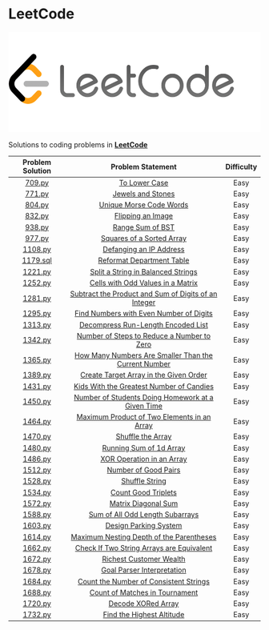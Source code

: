 # LeetCode

<p align="center">
  <img width=550" height="200" src=/assets/LeetCode.png>
</p>


Solutions to coding problems in **[LeetCode](https://leetcode.com/)**

|                           Problem Solution 	                               |                        Problem Statement                      |  Difficulty  |
|:--------------------------------------------------------------------------:|:-------------------------------------------------------------:|:----------:|
|[709.py](https://github.com/abxhr/Coding-Problems/blob/main/LeetCode/709.py)|[To Lower Case](https://leetcode.com/problems/to-lower-case/)|Easy|
|[771.py](https://github.com/abxhr/Coding-Problems/blob/main/LeetCode/771.py)|[Jewels and Stones](https://leetcode.com/problems/jewels-and-stones/)|Easy|
|[804.py](https://github.com/abxhr/Coding-Problems/blob/main/LeetCode/804.py)|[Unique Morse Code Words](https://leetcode.com/problems/unique-morse-code-words/)|Easy|
|[832.py](https://github.com/abxhr/Coding-Problems/blob/main/LeetCode/832.py)|[Flipping an Image](https://leetcode.com/problems/flipping-an-image/)|Easy|
|[938.py](https://github.com/abxhr/Coding-Problems/blob/main/LeetCode/938.py)|[Range Sum of BST](https://leetcode.com/problems/range-sum-of-bst/)|Easy|
|[977.py](https://github.com/abxhr/Coding-Problems/blob/main/LeetCode/977.py)|[Squares of a Sorted Array](https://leetcode.com/problems/squares-of-a-sorted-array/)|Easy|
|[1108.py](https://github.com/abxhr/Coding-Problems/blob/main/LeetCode/1108.py)|[Defanging an IP Address](https://leetcode.com/problems/defanging-an-ip-address/)|Easy|
|[1179.sql](https://github.com/abxhr/Coding-Problems/blob/main/LeetCode/1179.sql)|[Reformat Department Table](https://leetcode.com/problems/reformat-department-table/)|Easy|
|[1221.py](https://github.com/abxhr/Coding-Problems/blob/main/LeetCode/1221.py)|[Split a String in Balanced Strings](https://leetcode.com/problems/split-a-string-in-balanced-strings/)|Easy|
|[1252.py](https://github.com/abxhr/Coding-Problems/blob/main/LeetCode/1252.py)|[Cells with Odd Values in a Matrix](https://leetcode.com/problems/cells-with-odd-values-in-a-matrix/)|Easy|
|[1281.py](https://github.com/abxhr/Coding-Problems/blob/main/LeetCode/1281.py)|[Subtract the Product and Sum of Digits of an Integer](https://leetcode.com/problems/subtract-the-product-and-sum-of-digits-of-an-integer/)|Easy|
|[1295.py](https://github.com/abxhr/Coding-Problems/blob/main/LeetCode/1295.py)|[Find Numbers with Even Number of Digits](https://leetcode.com/problems/find-numbers-with-even-number-of-digits/)|Easy|
|[1313.py](https://github.com/abxhr/Coding-Problems/blob/main/LeetCode/1313.py)|[Decompress Run-Length Encoded List](https://leetcode.com/problems/decompress-run-length-encoded-list/)|Easy|
|[1342.py](https://github.com/abxhr/Coding-Problems/blob/main/LeetCode/1342.py)|[Number of Steps to Reduce a Number to Zero](https://leetcode.com/problems/number-of-steps-to-reduce-a-number-to-zero/)|Easy|
|[1365.py](https://github.com/abxhr/Coding-Problems/blob/main/LeetCode/1365.py)|[How Many Numbers Are Smaller Than the Current Number](https://leetcode.com/problems/how-many-numbers-are-smaller-than-the-current-number/)|Easy|
|[1389.py](https://github.com/abxhr/Coding-Problems/blob/main/LeetCode/1389.py)|[Create Target Array in the Given Order](https://leetcode.com/problems/create-target-array-in-the-given-order/)|Easy|
|[1431.py](https://github.com/abxhr/Coding-Problems/blob/main/LeetCode/1431.py)|[Kids With the Greatest Number of Candies](https://leetcode.com/problems/kids-with-the-greatest-number-of-candies/)|Easy|
|[1450.py](https://github.com/abxhr/Coding-Problems/blob/main/LeetCode/1450.py)|[Number of Students Doing Homework at a Given Time](https://leetcode.com/problems/number-of-students-doing-homework-at-a-given-time/)|Easy|
|[1464.py](https://github.com/abxhr/Coding-Problems/blob/main/LeetCode/1464.py)|[Maximum Product of Two Elements in an Array](https://leetcode.com/problems/maximum-product-of-two-elements-in-an-array/)|Easy|
|[1470.py](https://github.com/abxhr/Coding-Problems/blob/main/LeetCode/1470.py)|[Shuffle the Array](https://leetcode.com/problems/shuffle-the-array/)|Easy|
|[1480.py](https://github.com/abxhr/Coding-Problems/blob/main/LeetCode/1480.py)|[Running Sum of 1d Array](https://leetcode.com/problems/running-sum-of-1d-array/)|Easy|
|[1486.py](https://github.com/abxhr/Coding-Problems/blob/main/LeetCode/1486.py)|[XOR Operation in an Array](https://leetcode.com/problems/xor-operation-in-an-array/)|Easy|
|[1512.py](https://github.com/abxhr/Coding-Problems/blob/main/LeetCode/1512.py)|[Number of Good Pairs](https://leetcode.com/problems/number-of-good-pairs/)|Easy|
|[1528.py](https://github.com/abxhr/Coding-Problems/blob/main/LeetCode/1528.py)|[Shuffle String](https://leetcode.com/problems/shuffle-string/)|Easy|
|[1534.py](https://github.com/abxhr/Coding-Problems/blob/main/LeetCode/1534.py)|[Count Good Triplets](https://leetcode.com/problems/count-good-triplets/)|Easy|
|[1572.py](https://github.com/abxhr/Coding-Problems/blob/main/LeetCode/1572.py)|[Matrix Diagonal Sum](https://leetcode.com/problems/matrix-diagonal-sum/)|Easy|
|[1588.py](https://github.com/abxhr/Coding-Problems/blob/main/LeetCode/1588.py)|[Sum of All Odd Length Subarrays](https://leetcode.com/problems/sum-of-all-odd-length-subarrays/)|Easy|
|[1603.py](https://github.com/abxhr/Coding-Problems/blob/main/LeetCode/1603.py)|[Design Parking System](https://leetcode.com/problems/design-parking-system/)|Easy|
|[1614.py](https://github.com/abxhr/Coding-Problems/blob/main/LeetCode/1614.py)|[Maximum Nesting Depth of the Parentheses](https://leetcode.com/problems/maximum-nesting-depth-of-the-parentheses/)|Easy|
|[1662.py](https://github.com/abxhr/Coding-Problems/blob/main/LeetCode/1662.py)|[Check If Two String Arrays are Equivalent](https://leetcode.com/problems/check-if-two-string-arrays-are-equivalent/)|Easy|
|[1672.py](https://github.com/abxhr/Coding-Problems/blob/main/LeetCode/1672.py)|[Richest Customer Wealth](https://leetcode.com/problems/richest-customer-wealth/)|Easy|
|[1678.py](https://github.com/abxhr/Coding-Problems/blob/main/LeetCode/1678.py)|[Goal Parser Interpretation](https://leetcode.com/problems/goal-parser-interpretation/)|Easy|
|[1684.py](https://github.com/abxhr/Coding-Problems/blob/main/LeetCode/1684.py)|[Count the Number of Consistent Strings](https://leetcode.com/problems/count-the-number-of-consistent-strings/)|Easy|
|[1688.py](https://github.com/abxhr/Coding-Problems/blob/main/LeetCode/1688.py)|[Count of Matches in Tournament](https://leetcode.com/problems/count-of-matches-in-tournament/)|Easy|
|[1720.py](https://github.com/abxhr/Coding-Problems/blob/main/LeetCode/1720.py)|[Decode XORed Array](https://leetcode.com/problems/decode-xored-array/)|Easy|
|[1732.py](https://github.com/abxhr/Coding-Problems/blob/main/LeetCode/1732.py)|[Find the Highest Altitude](https://leetcode.com/problems/find-the-highest-altitude/)|Easy|